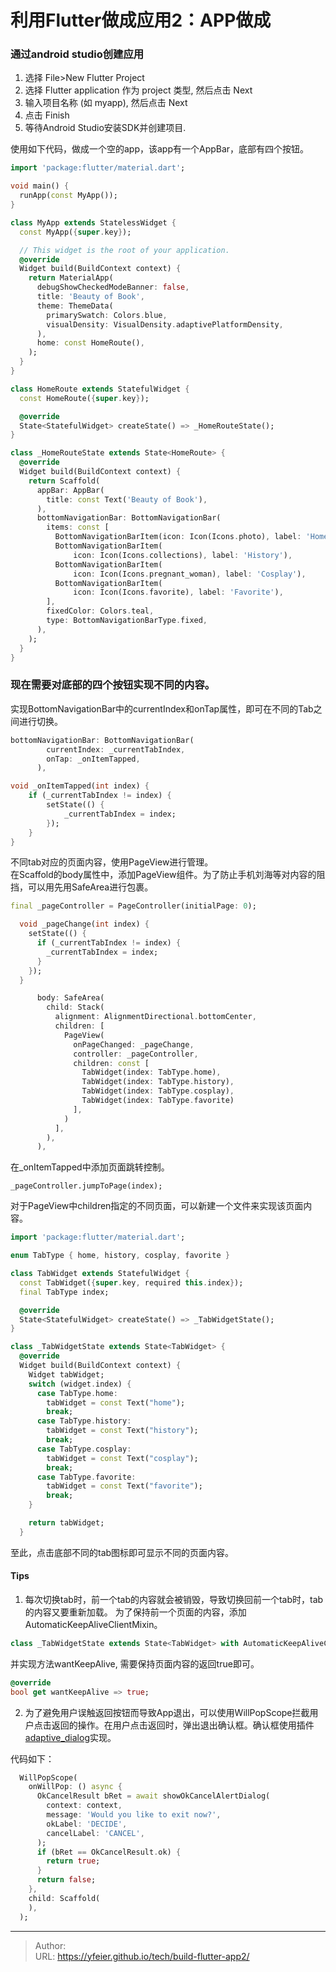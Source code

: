 # 利用Flutter做成应用2：APP做成


### 通过android studio创建应用  
1. 选择 File>New Flutter Project
2. 选择 Flutter application 作为 project 类型, 然后点击 Next
3. 输入项目名称 (如 myapp), 然后点击 Next
4. 点击 Finish
5. 等待Android Studio安装SDK并创建项目.

使用如下代码，做成一个空的app，该app有一个AppBar，底部有四个按钮。  

```dart
import 'package:flutter/material.dart';

void main() {
  runApp(const MyApp());
}

class MyApp extends StatelessWidget {
  const MyApp({super.key});

  // This widget is the root of your application.
  @override
  Widget build(BuildContext context) {
    return MaterialApp(
      debugShowCheckedModeBanner: false,
      title: 'Beauty of Book',
      theme: ThemeData(
        primarySwatch: Colors.blue,
        visualDensity: VisualDensity.adaptivePlatformDensity,
      ),
      home: const HomeRoute(),
    );
  }
}

class HomeRoute extends StatefulWidget {
  const HomeRoute({super.key});

  @override
  State<StatefulWidget> createState() => _HomeRouteState();
}

class _HomeRouteState extends State<HomeRoute> {
  @override
  Widget build(BuildContext context) {
    return Scaffold(
      appBar: AppBar(
        title: const Text('Beauty of Book'),
      ),
      bottomNavigationBar: BottomNavigationBar(
        items: const [
          BottomNavigationBarItem(icon: Icon(Icons.photo), label: 'Home'),
          BottomNavigationBarItem(
              icon: Icon(Icons.collections), label: 'History'),
          BottomNavigationBarItem(
              icon: Icon(Icons.pregnant_woman), label: 'Cosplay'),
          BottomNavigationBarItem(
              icon: Icon(Icons.favorite), label: 'Favorite'),
        ],
        fixedColor: Colors.teal,
        type: BottomNavigationBarType.fixed,
      ),
    );
  }
}

```


### 现在需要对底部的四个按钮实现不同的内容。

实现BottomNavigationBar中的currentIndex和onTap属性，即可在不同的Tab之间进行切换。

```dart
bottomNavigationBar: BottomNavigationBar(
        currentIndex: _currentTabIndex,
        onTap: _onItemTapped,
      ),

void _onItemTapped(int index) {
    if (_currentTabIndex != index) {
        setState(() {
            _currentTabIndex = index;
        });
    }
}

```


不同tab对应的页面内容，使用PageView进行管理。  
在Scaffold的body属性中，添加PageView组件。为了防止手机刘海等对内容的阻挡，可以用先用SafeArea进行包裹。 
```dart
final _pageController = PageController(initialPage: 0);
``` 
```dart
  void _pageChange(int index) {
    setState(() {
      if (_currentTabIndex != index) {
        _currentTabIndex = index;
      }
    });
  }
```
```dart
      body: SafeArea(
        child: Stack(
          alignment: AlignmentDirectional.bottomCenter,
          children: [
            PageView(
              onPageChanged: _pageChange,
              controller: _pageController,
              children: const [
                TabWidget(index: TabType.home),
                TabWidget(index: TabType.history),
                TabWidget(index: TabType.cosplay),
                TabWidget(index: TabType.favorite)
              ],
            )
          ],
        ),
      ),
```

在_onItemTapped中添加页面跳转控制。
```
_pageController.jumpToPage(index);
```

对于PageView中children指定的不同页面，可以新建一个文件来实现该页面内容。
```dart
import 'package:flutter/material.dart';

enum TabType { home, history, cosplay, favorite }

class TabWidget extends StatefulWidget {
  const TabWidget({super.key, required this.index});
  final TabType index;

  @override
  State<StatefulWidget> createState() => _TabWidgetState();
}

class _TabWidgetState extends State<TabWidget> {
  @override
  Widget build(BuildContext context) {
    Widget tabWidget;
    switch (widget.index) {
      case TabType.home:
        tabWidget = const Text("home");
        break;
      case TabType.history:
        tabWidget = const Text("history");
        break;
      case TabType.cosplay:
        tabWidget = const Text("cosplay");
        break;
      case TabType.favorite:
        tabWidget = const Text("favorite");
        break;
    }

    return tabWidget;
  }

```

至此，点击底部不同的tab图标即可显示不同的页面内容。


#### Tips
1) 每次切换tab时，前一个tab的内容就会被销毁，导致切换回前一个tab时，tab的内容又要重新加载。
为了保持前一个页面的内容，添加AutomaticKeepAliveClientMixin。

```dart
class _TabWidgetState extends State<TabWidget> with AutomaticKeepAliveClientMixin 
```

并实现方法wantKeepAlive, 需要保持页面内容的返回true即可。

```dart
@override
bool get wantKeepAlive => true;
```

2) 为了避免用户误触返回按钮而导致App退出，可以使用WillPopScope拦截用户点击返回的操作。在用户点击返回时，弹出退出确认框。确认框使用插件[adaptive_dialog](https://pub.flutter-io.cn/packages/adaptive_dialog)实现。

代码如下：
```dart
  WillPopScope(
    onWillPop: () async {
      OkCancelResult bRet = await showOkCancelAlertDialog(
        context: context,
        message: 'Would you like to exit now?',
        okLabel: 'DECIDE',
        cancelLabel: 'CANCEL',
      );
      if (bRet == OkCancelResult.ok) {
        return true;
      }
      return false;
    },
    child: Scaffold(
    ),
  );
```

---

> Author:   
> URL: https://yfeier.github.io/tech/build-flutter-app2/  

